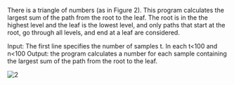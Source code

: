 There is a triangle of numbers (as in Figure 2). This program calculates the largest sum of the path from the root to the leaf. 
The root is in the the highest level and the leaf is the lowest level, and only paths that start at the root, go through all levels, and end at a leaf are considered.

Input:
The first line specifies the number of samples t. In each t<100 and n<100
Output:
the program calculates a number for each sample containing the largest sum of the path from the root to the leaf.

![2](https://github.com/user-attachments/assets/43eb0236-fb07-4aa1-8a8f-1adc2fc1999d)
